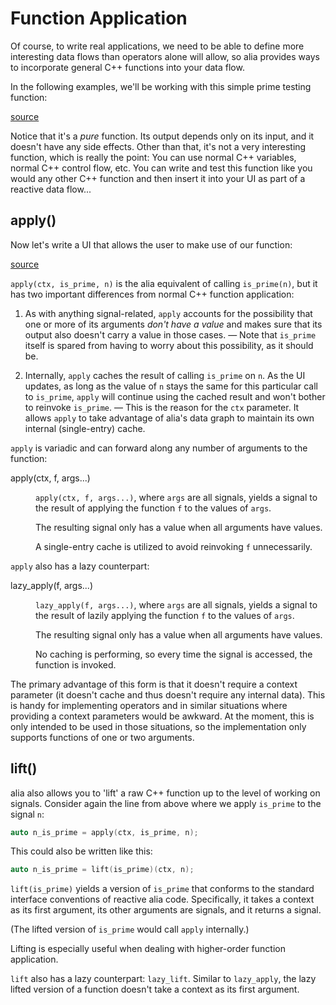 Function Application
====================

<script>
    init_alia_demos(['simple-apply']);
</script>

Of course, to write real applications, we need to be able to define more
interesting data flows than operators alone will allow, so alia provides ways to
incorporate general C++ functions into your data flow.

In the following examples, we'll be working with this simple prime testing
function:

[source](application.cpp ':include :fragment=is-prime')

Notice that it's a *pure* function. Its output depends only on its input, and it
doesn't have any side effects. Other than that, it's not a very interesting
function, which is really the point: You can use normal C++ variables, normal
C++ control flow, etc. You can write and test this function like you would any
other C++ function and then insert it into your UI as part of a reactive data
flow...

apply()
-------

Now let's write a UI that allows the user to make use of our function:

[source](application.cpp ':include :fragment=simple-apply')

<div class="demo-panel">
<div id="simple-apply"></div>
</div>

`apply(ctx, is_prime, n)` is the alia equivalent of calling `is_prime(n)`, but
it has two important differences from normal C++ function application:

1. As with anything signal-related, `apply` accounts for the possibility that
   one or more of its arguments *don't have a value* and makes sure that its
   output also doesn't carry a value in those cases. &mdash; Note that
   `is_prime` itself is spared from having to worry about this possibility, as
   it should be.

2. Internally, `apply` caches the result of calling `is_prime` on `n`. As the UI
   updates, as long as the value of `n` stays the same for this particular call
   to `is_prime`, `apply` will continue using the cached result and won't bother
   to reinvoke `is_prime`. &mdash; This is the reason for the `ctx` parameter.
   It allows `apply` to take advantage of alia's data graph to maintain its own
   internal (single-entry) cache.

`apply` is variadic and can forward along any number of arguments to the
function:

<dl>

<dt>apply(ctx, f, args...)</dt><dd>

`apply(ctx, f, args...)`, where `args` are all signals, yields a signal to the
result of applying the function `f` to the values of `args`.

The resulting signal only has a value when all arguments have values.

A single-entry cache is utilized to avoid reinvoking `f` unnecessarily.

</dd>

</dl>

`apply` also has a lazy counterpart:

<dl>

<dt>lazy_apply(f, args...)</dt><dd>

`lazy_apply(f, args...)`, where `args` are all signals, yields a signal to the
result of lazily applying the function `f` to the values of `args`.

The resulting signal only has a value when all arguments have values.

No caching is performing, so every time the signal is accessed, the function is
invoked.

</dd>

</dl>

The primary advantage of this form is that it doesn't require a context
parameter (it doesn't cache and thus doesn't require any internal data). This is
handy for implementing operators and in similar situations where providing a
context parameters would be awkward. At the moment, this is only intended to be
used in those situations, so the implementation only supports functions of one
or two arguments.

lift()
------

alia also allows you to 'lift' a raw C++ function up to the level of working on
signals. Consider again the line from above where we apply `is_prime` to the
signal `n`:

```cpp
auto n_is_prime = apply(ctx, is_prime, n);
```

This could also be written like this:

```cpp
auto n_is_prime = lift(is_prime)(ctx, n);
```

`lift(is_prime)` yields a version of `is_prime` that conforms to the standard
interface conventions of reactive alia code. Specifically, it takes a context as
its first argument, its other arguments are signals, and it returns a signal.

(The lifted version of `is_prime` would call `apply` internally.)

Lifting is especially useful when dealing with higher-order function
application.

`lift` also has a lazy counterpart: `lazy_lift`. Similar to `lazy_apply`, the
lazy lifted version of a function doesn't take a context as its first argument.

